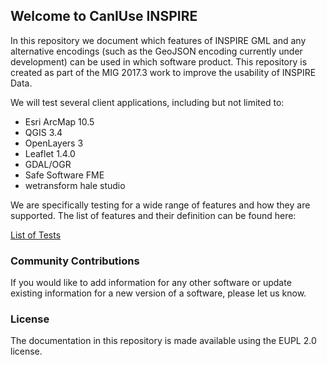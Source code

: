 ## Welcome to CanIUse INSPIRE

In this repository we document which features of INSPIRE GML and any alternative encodings (such as the GeoJSON encoding currently under development) can be used in which software product. This repository is created as part of the MIG 2017.3 work to improve the usability of INSPIRE Data.

We will test several client applications, including but not limited to:

* Esri ArcMap 10.5
* QGIS 3.4
* OpenLayers 3
* Leaflet 1.4.0
* GDAL/OGR
* Safe Software FME
* wetransform hale studio

We are specifically testing for a wide range of features and how they are supported. The list of features and their definition can be found here:

[List of Tests](./testDocumentation.md)

### Community Contributions

If you would like to add information for any other software or update existing information for a new version of a software, please let us know.

### License

The documentation in this repository is made available using the EUPL 2.0 license.
